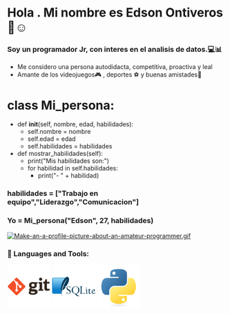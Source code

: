 # Hola . Mi nombre es Edson Ontiveros 👋☺️
### Soy un programador Jr, con interes en el analisis de datos.💻📊
 * Me considero una persona autodidacta, competitiva, proactiva y leal
 * Amante de los videojuegos🎮 , deportes ⚽ y buenas amistades👫
 


# class Mi_persona:
   * def __init__(self, nombre, edad, habilidades):
        * self.nombre = nombre
        * self.edad = edad
        * self.habilidades = habilidades
   * def mostrar_habilidades(self):
       * print("Mis habilidades son:")
       * for habilidad in self.habilidades:
           * print("- " + habilidad)
   
### habilidades = ["Trabajo en equipo","Liderazgo","Comunicacion"]
### Yo = Mi_persona("Edson", 27, habilidades)






 


[![Make-an-a-profile-picture-about-an-amateur-programmer.gif](https://i.postimg.cc/zDT6FVTY/Make-an-a-profile-picture-about-an-amateur-programmer.gif)](https://postimg.cc/3WJtKrLt)


<div align="left">
    <h3>🔨 Languages and Tools:</h3>
    <div>
        <img src="https://github.com/devicons/devicon/blob/master/icons/git/git-original-wordmark.svg" title="Git" **alt="Git" width="100" height="100"/>   
        <img src=https://raw.githubusercontent.com/devicons/devicon/master/icons/sqlite/sqlite-original-wordmark.svg title="Git" **alt="Git" width="100" height="100"/>
        <img src="https://github.com/devicons/devicon/blob/master/icons/python/python-original.svg" title="Git" **alt="Git" width="100" height="100"/>
      </div>
</div>



<!--
**EdsonOnti/EdsonOnti** is a ✨ _special_ ✨ repository because its `README.md` (this file) appears on your GitHub profile.


